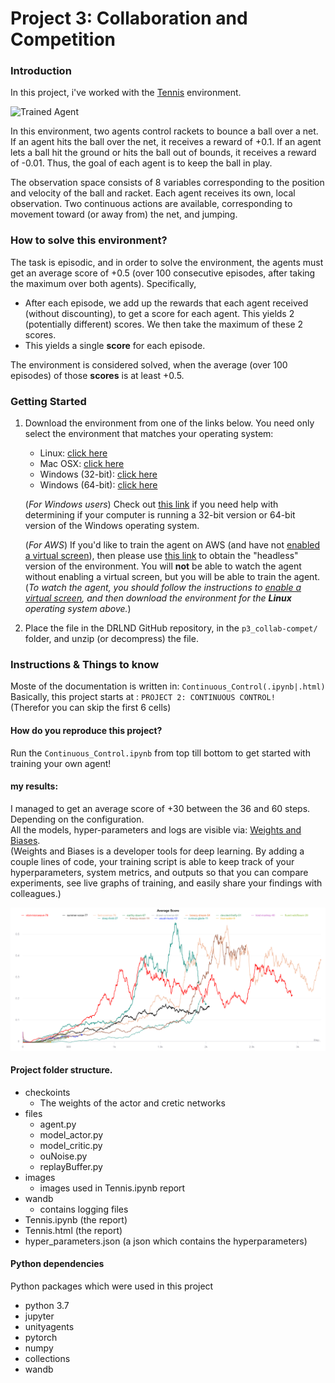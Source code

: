[//]: # (Image References)

[image1]: https://user-images.githubusercontent.com/10624937/42135623-e770e354-7d12-11e8-998d-29fc74429ca2.gif "Trained Agent"

# Project 3: Collaboration and Competition

### Introduction

In this project, i've worked with the [Tennis](https://github.com/Unity-Technologies/ml-agents/blob/master/docs/Learning-Environment-Examples.md#tennis) environment.

![Trained Agent][image1]

In this environment, two agents control rackets to bounce a ball over a net. If an agent hits the ball over the net, it receives a reward of +0.1.  If an agent lets a ball hit the ground or hits the ball out of bounds, it receives a reward of -0.01.  Thus, the goal of each agent is to keep the ball in play.

The observation space consists of 8 variables corresponding to the position and velocity of the ball and racket. Each agent receives its own, local observation.  Two continuous actions are available, corresponding to movement toward (or away from) the net, and jumping. 


### How to solve this environment? 
The task is episodic, and in order to solve the environment, the agents must get an average score of +0.5 (over 100 consecutive episodes, after taking the maximum over both agents). Specifically,

- After each episode, we add up the rewards that each agent received (without discounting), to get a score for each agent. This yields 2 (potentially different) scores. We then take the maximum of these 2 scores.
- This yields a single **score** for each episode.

The environment is considered solved, when the average (over 100 episodes) of those **scores** is at least +0.5.

### Getting Started

1. Download the environment from one of the links below.  You need only select the environment that matches your operating system:
    - Linux: [click here](https://s3-us-west-1.amazonaws.com/udacity-drlnd/P3/Tennis/Tennis_Linux.zip)
    - Mac OSX: [click here](https://s3-us-west-1.amazonaws.com/udacity-drlnd/P3/Tennis/Tennis.app.zip)
    - Windows (32-bit): [click here](https://s3-us-west-1.amazonaws.com/udacity-drlnd/P3/Tennis/Tennis_Windows_x86.zip)
    - Windows (64-bit): [click here](https://s3-us-west-1.amazonaws.com/udacity-drlnd/P3/Tennis/Tennis_Windows_x86_64.zip)
    
    (_For Windows users_) Check out [this link](https://support.microsoft.com/en-us/help/827218/how-to-determine-whether-a-computer-is-running-a-32-bit-version-or-64) if you need help with determining if your computer is running a 32-bit version or 64-bit version of the Windows operating system.

    (_For AWS_) If you'd like to train the agent on AWS (and have not [enabled a virtual screen](https://github.com/Unity-Technologies/ml-agents/blob/master/docs/Training-on-Amazon-Web-Service.md)), then please use [this link](https://s3-us-west-1.amazonaws.com/udacity-drlnd/P3/Tennis/Tennis_Linux_NoVis.zip) to obtain the "headless" version of the environment.  You will **not** be able to watch the agent without enabling a virtual screen, but you will be able to train the agent.  (_To watch the agent, you should follow the instructions to [enable a virtual screen](https://github.com/Unity-Technologies/ml-agents/blob/master/docs/Training-on-Amazon-Web-Service.md), and then download the environment for the **Linux** operating system above._)

2. Place the file in the DRLND GitHub repository, in the `p3_collab-compet/` folder, and unzip (or decompress) the file. 

### Instructions & Things to know

Moste of the documentation is written in: `Continuous_Control(.ipynb|.html)`  
Basically, this project starts at : `PROJECT 2: CONTINUOUS CONTROL!`  
(Therefor you can skip the first 6 cells)  

#### How do you reproduce this project? 
Run the `Continuous_Control.ipynb` from top till bottom to get started with training your own agent! 

#### my results:

I managed to get an average score of +30 between the 36 and 60 steps. Depending on the configuration.  
All the models, hyper-parameters and logs are visible via: [Weights and Biases](https://app.wandb.ai/verbeemen/udacity_deep-reinforcement-learning_project-2?workspace=user-verbeemen).   
(Weights and Biases is a developer tools for deep learning. By adding a couple lines of code, your training script is able to keep track of your hyperparameters, system metrics, and outputs so that you can compare experiments, see live graphs of training, and easily share your findings with colleagues.)





![](images/wandb_10_12_2019_average_score.png)

#### Project folder structure.
- checkoints
  - The weights of the actor and cretic networks
- files
  - agent.py
  - model_actor.py
  - model_critic.py
  - ouNoise.py
  - replayBuffer.py
- images
  - images used in Tennis.ipynb report
- wandb
  - contains logging files
- Tennis.ipynb (the report)
- Tennis.html  (the report)
- hyper_parameters.json    (a json which contains the hyperparameters)

#### Python dependencies
Python packages which were used in this project
- python 3.7
- jupyter
- unityagents
- pytorch
- numpy
- collections
- wandb
    


